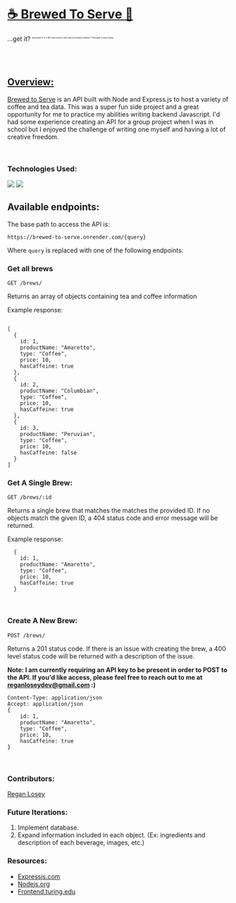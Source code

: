 # [☕  Brewed To Serve 🍵](https://brewed-to-serve.onrender.com/)

...get it?
<sup style="font-size:5px">because it's a API and serves info about brewed drinks? I thought it was funny</sup>

<br>
<br>

<h2 style="text-decoration: underline">Overview:</h2>

[Brewed to Serve](https://brewed-to-serve.onrender.com/) is an API built with Node and Express.js to host a variety of coffee and tea data.
This was a super fun side project and a great opportunity for me to practice my abilities writing backend Javascript.
I'd had some experience creating an API for a group project when I was in school but I enjoyed the challenge of writing one myself and having a lot of creative freedom.

<br>



### Technologies Used:
<img src="https://img.shields.io/badge/Express.js-000000?style=for-the-badge&logo=express&logoColor=white"/>
<img src="https://img.shields.io/badge/Node.js-43853D?style=for-the-badge&logo=node.js&logoColor=white"/>

## Available endpoints: 

The base path to access the API is:

```
https://brewed-to-serve.onrender.com/{query}
```
Where `query` is replaced with one of the following endpoints:

### Get all brews

`GET /brews/`

Returns an array of objects containing tea and coffee information

Example response:

```
	
[
  {
    id: 1,
    productName: "Amaretto",
    type: "Coffee",
    price: 10,
    hasCaffeine: true
  },
  {
    id: 2,
    productName: "Columbian",
    type: "Coffee",
    price: 10,
    hasCaffeine: true
  },
  {
    id: 3,
    productName: "Peruvian",
    type: "Coffee",
    price: 10,
    hasCaffeine: false
  }
]
```

### Get A Single Brew:

`GET /brews/:id`

Returns a single brew that matches the matches the provided ID. If no objects match the given ID, a 404 status code and error message will be returned.

Example response:
```
  {
    id: 1,
    productName: "Amaretto",
    type: "Coffee",
    price: 10,
    hasCaffeine: true
  }
```
<br>

### Create A New Brew:

`POST /brews/`

Returns a 201 status code. If there is an issue with creating the brew, a 400 level status code will be returned with a description of the issue.

<strong> Note: I am currently requiring an API key to be present in order to POST to the API. If you'd like access, please feel free to reach out to me at reganloseydev@gmail.com :) </strong>

```
Content-Type: application/json
Accept: application/json
{
    id: 1,
    productName: "Amaretto",
    type: "Coffee",
    price: 10,
    hasCaffeine: true
}
```

<br>

### Contributors: 
[Regan Losey](https://github.com/reganlosey)


### Future Iterations:
1. Implement database.
2. Expand information included in each object. (Ex: ingredients and description of each beverage, images, etc.)


### Resources: 
- [Expressjs.com](https://expressjs.com/)
- [Nodejs.org](https://nodejs.org/en/)
- [Frontend.turing.edu](https://frontend.turing.edu/lessons/module-3/express.html)


